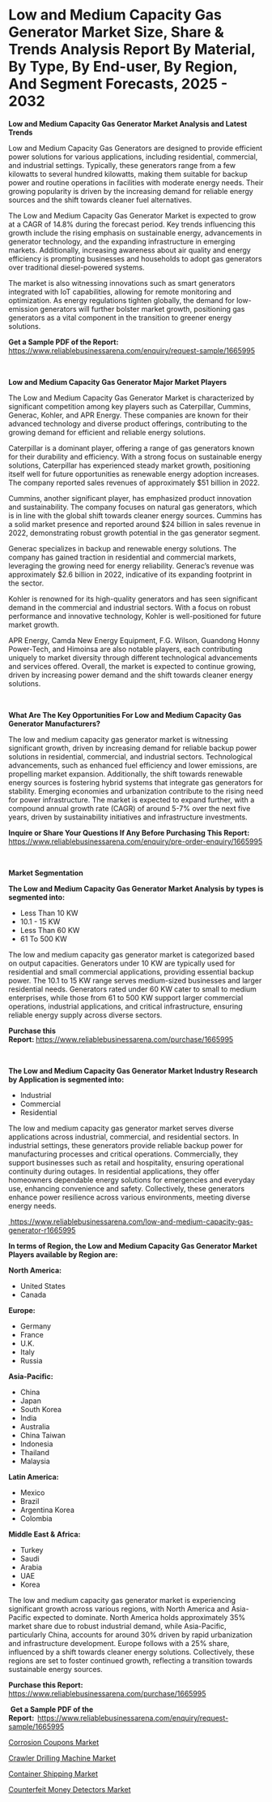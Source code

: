 <p><h1>Low and Medium Capacity Gas Generator Market Size, Share & Trends Analysis Report By Material, By Type, By End-user, By Region, And Segment Forecasts, 2025 - 2032</h1></p><p><strong>Low and Medium Capacity Gas Generator Market Analysis and Latest Trends</strong></p>
<p><p>Low and Medium Capacity Gas Generators are designed to provide efficient power solutions for various applications, including residential, commercial, and industrial settings. Typically, these generators range from a few kilowatts to several hundred kilowatts, making them suitable for backup power and routine operations in facilities with moderate energy needs. Their growing popularity is driven by the increasing demand for reliable energy sources and the shift towards cleaner fuel alternatives.</p><p>The Low and Medium Capacity Gas Generator Market is expected to grow at a CAGR of 14.8% during the forecast period. Key trends influencing this growth include the rising emphasis on sustainable energy, advancements in generator technology, and the expanding infrastructure in emerging markets. Additionally, increasing awareness about air quality and energy efficiency is prompting businesses and households to adopt gas generators over traditional diesel-powered systems.</p><p>The market is also witnessing innovations such as smart generators integrated with IoT capabilities, allowing for remote monitoring and optimization. As energy regulations tighten globally, the demand for low-emission generators will further bolster market growth, positioning gas generators as a vital component in the transition to greener energy solutions.</p></p>
<p><strong>Get a Sample PDF of the Report:&nbsp;</strong> <a href="https://www.reliablebusinessarena.com/enquiry/request-sample/1665995?utm_campaign=1905&utm_medium=2&utm_source=Github&utm_content=ia&utm_term=08042025&utm_id=low-and-medium-capacity-gas-generator">https://www.reliablebusinessarena.com/enquiry/request-sample/1665995</a></p>
<p>&nbsp;</p>
<p><strong>Low and Medium Capacity Gas Generator Major Market Players</strong></p>
<p><p>The Low and Medium Capacity Gas Generator Market is characterized by significant competition among key players such as Caterpillar, Cummins, Generac, Kohler, and APR Energy. These companies are known for their advanced technology and diverse product offerings, contributing to the growing demand for efficient and reliable energy solutions.</p><p>Caterpillar is a dominant player, offering a range of gas generators known for their durability and efficiency. With a strong focus on sustainable energy solutions, Caterpillar has experienced steady market growth, positioning itself well for future opportunities as renewable energy adoption increases. The company reported sales revenues of approximately $51 billion in 2022.</p><p>Cummins, another significant player, has emphasized product innovation and sustainability. The company focuses on natural gas generators, which is in line with the global shift towards cleaner energy sources. Cummins has a solid market presence and reported around $24 billion in sales revenue in 2022, demonstrating robust growth potential in the gas generator segment.</p><p>Generac specializes in backup and renewable energy solutions. The company has gained traction in residential and commercial markets, leveraging the growing need for energy reliability. Generac’s revenue was approximately $2.6 billion in 2022, indicative of its expanding footprint in the sector.</p><p>Kohler is renowned for its high-quality generators and has seen significant demand in the commercial and industrial sectors. With a focus on robust performance and innovative technology, Kohler is well-positioned for future market growth.</p><p>APR Energy, Camda New Energy Equipment, F.G. Wilson, Guandong Honny Power-Tech, and Himoinsa are also notable players, each contributing uniquely to market diversity through different technological advancements and services offered. Overall, the market is expected to continue growing, driven by increasing power demand and the shift towards cleaner energy solutions.</p></p>
<p>&nbsp;</p>
<p><strong>What Are The Key Opportunities For Low and Medium Capacity Gas Generator Manufacturers?</strong></p>
<p><p>The low and medium capacity gas generator market is witnessing significant growth, driven by increasing demand for reliable backup power solutions in residential, commercial, and industrial sectors. Technological advancements, such as enhanced fuel efficiency and lower emissions, are propelling market expansion. Additionally, the shift towards renewable energy sources is fostering hybrid systems that integrate gas generators for stability. Emerging economies and urbanization contribute to the rising need for power infrastructure. The market is expected to expand further, with a compound annual growth rate (CAGR) of around 5-7% over the next five years, driven by sustainability initiatives and infrastructure investments.</p></p>
<p><strong>Inquire or Share Your Questions If Any Before Purchasing This Report:</strong> <a href="https://www.reliablebusinessarena.com/enquiry/pre-order-enquiry/1665995?utm_campaign=1905&utm_medium=2&utm_source=Github&utm_content=ia&utm_term=08042025&utm_id=low-and-medium-capacity-gas-generator">https://www.reliablebusinessarena.com/enquiry/pre-order-enquiry/1665995</a></p>
<p>&nbsp;</p>
<p><strong>Market Segmentation</strong></p>
<p><strong>The Low and Medium Capacity Gas Generator Market Analysis by types is segmented into:</strong></p>
<p><ul><li>Less Than 10 KW</li><li>10.1 - 15 KW</li><li>Less Than 60 KW</li><li>61 To 500 KW</li></ul></p>
<p><p>The low and medium capacity gas generator market is categorized based on output capacities. Generators under 10 KW are typically used for residential and small commercial applications, providing essential backup power. The 10.1 to 15 KW range serves medium-sized businesses and larger residential needs. Generators rated under 60 KW cater to small to medium enterprises, while those from 61 to 500 KW support larger commercial operations, industrial applications, and critical infrastructure, ensuring reliable energy supply across diverse sectors.</p></p>
<p><strong>Purchase this Report:&nbsp;</strong><a href="https://www.reliablebusinessarena.com/purchase/1665995?utm_campaign=1905&utm_medium=2&utm_source=Github&utm_content=ia&utm_term=08042025&utm_id=low-and-medium-capacity-gas-generator">https://www.reliablebusinessarena.com/purchase/1665995</a></p>
<p>&nbsp;</p>
<p><strong>The Low and Medium Capacity Gas Generator Market Industry Research by Application is segmented into:</strong></p>
<p><ul><li>Industrial</li><li>Commercial</li><li>Residential</li></ul></p>
<p><p>The low and medium capacity gas generator market serves diverse applications across industrial, commercial, and residential sectors. In industrial settings, these generators provide reliable backup power for manufacturing processes and critical operations. Commercially, they support businesses such as retail and hospitality, ensuring operational continuity during outages. In residential applications, they offer homeowners dependable energy solutions for emergencies and everyday use, enhancing convenience and safety. Collectively, these generators enhance power resilience across various environments, meeting diverse energy needs.</p></p>
<p><a href="https://www.reliablebusinessarena.com/low-and-medium-capacity-gas-generator-r1665995?utm_campaign=1905&utm_medium=2&utm_source=Github&utm_content=ia&utm_term=08042025&utm_id=low-and-medium-capacity-gas-generator">&nbsp;https://www.reliablebusinessarena.com/low-and-medium-capacity-gas-generator-r1665995</a></p>
<p><strong>In terms of Region, the Low and Medium Capacity Gas Generator Market Players available by Region are:</strong></p>
<p>
    <p> <strong> North America: </strong>
        <ul>
            <li>United States</li>
            <li>Canada</li>
        </ul>
        </p> 
    <p> <strong> Europe: </strong>
        <ul>
            <li>Germany</li>
            <li>France</li>
            <li>U.K.</li>
            <li>Italy</li>
            <li>Russia</li>
        </ul>
        </p> 
    <p> <strong> Asia-Pacific: </strong>
        <ul>
            <li>China</li>
            <li>Japan</li>
            <li>South Korea</li>
            <li>India</li>
            <li>Australia</li>
            <li>China Taiwan</li>
            <li>Indonesia</li>
            <li>Thailand</li>
            <li>Malaysia</li>
        </ul>
        </p> 
    <p> <strong> Latin America: </strong>
        <ul>
            <li>Mexico</li>
            <li>Brazil</li>
            <li>Argentina Korea</li>
            <li>Colombia</li>
        </ul>
        </p> 
    <p> <strong> Middle East & Africa: </strong>
        <ul>
            <li>Turkey</li>
            <li>Saudi</li>
            <li>Arabia</li>
            <li>UAE</li>
            <li>Korea</li>
        </ul>
    </p>
    </p>
<p><p>The low and medium capacity gas generator market is experiencing significant growth across various regions, with North America and Asia-Pacific expected to dominate. North America holds approximately 35% market share due to robust industrial demand, while Asia-Pacific, particularly China, accounts for around 30% driven by rapid urbanization and infrastructure development. Europe follows with a 25% share, influenced by a shift towards cleaner energy solutions. Collectively, these regions are set to foster continued growth, reflecting a transition towards sustainable energy sources.</p></p>
<p><strong>Purchase this Report: </strong><a href="https://www.reliablebusinessarena.com/purchase/1665995?utm_campaign=1905&utm_medium=2&utm_source=Github&utm_content=ia&utm_term=08042025&utm_id=low-and-medium-capacity-gas-generator">https://www.reliablebusinessarena.com/purchase/1665995</a></p>
<p>&nbsp;<strong>Get a Sample PDF of the Report:&nbsp;&nbsp;</strong><a href="https://www.reliablebusinessarena.com/enquiry/request-sample/1665995?utm_campaign=1905&utm_medium=2&utm_source=Github&utm_content=ia&utm_term=08042025&utm_id=low-and-medium-capacity-gas-generator">https://www.reliablebusinessarena.com/enquiry/request-sample/1665995</a></p>
<p><strong></strong></p>
<p><p><a href="https://github.com/ioniafidian4/Market-Research-Report-List-1/blob/main/corrosion-coupons-market.md?utm_campaign=1905&utm_medium=2&utm_source=Github&utm_content=ia&utm_term=08042025&utm_id=low-and-medium-capacity-gas-generator">Corrosion Coupons Market</a></p><p><a href="https://github.com/khifzaba/Market-Research-Report-List-1/blob/main/crawler-drilling-machine-market.md?utm_campaign=1905&utm_medium=2&utm_source=Github&utm_content=ia&utm_term=08042025&utm_id=low-and-medium-capacity-gas-generator">Crawler Drilling Machine Market</a></p><p><a href="https://github.com/nkomdaumis16/Market-Research-Report-List-1/blob/main/container-shipping-market.md?utm_campaign=1905&utm_medium=2&utm_source=Github&utm_content=ia&utm_term=08042025&utm_id=low-and-medium-capacity-gas-generator">Container Shipping Market</a></p><p><a href="https://github.com/welfmimon/Market-Research-Report-List-1/blob/main/counterfeit-money-detectors-market.md?utm_campaign=1905&utm_medium=2&utm_source=Github&utm_content=ia&utm_term=08042025&utm_id=low-and-medium-capacity-gas-generator">Counterfeit Money Detectors Market</a></p></p>